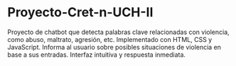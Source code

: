 # Proyecto-Cret-n-UCH-II
Proyecto de chatbot que detecta palabras clave relacionadas con violencia, como abuso, maltrato, agresión, etc. Implementado con HTML, CSS y JavaScript. Informa al usuario sobre posibles situaciones de violencia en base a sus entradas. Interfaz intuitiva y respuesta inmediata.

